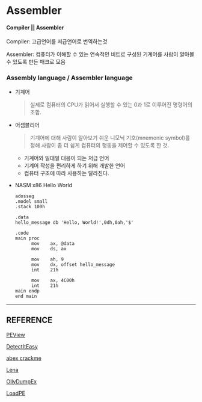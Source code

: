 # Assembler

#### Compiler || Assembler
Compiler: 고급언어를 저급언어로 번역하는것

Assembler: 컴퓨터가 이해할 수 있는 연속적인 비트로 구성된 기계어를 사람이 알아볼 수 있도록 만든 매크로 모음

### Assembly language / Assembler language

* 기계어
    > 실제로 컴퓨터의 CPU가 읽어서 실행할 수 있는 0과 1로 이루어진 명령어의 조합.
                               
* 어셈블리어
    > 기계어에 대해 사람이 알아보기 쉬운 니모닉 기호(mnemonic symbol)를 정해 사람이 좀 더 쉽게 컴퓨터의 행동을 제어할 수 있도록 한 것.

    * 기계어와 일대일 대응이 되는 저급 언어
    * 기계어 작성을 편리하게 하기 위해 개발한 언어
    * 컴퓨터 구조에 따라 사용하는 달라진다.

* NASM x86 Hello World
  ~~~
  adosseg
  .model small
  .stack 100h
  
  .data
  hello_message db 'Hello, World!',0dh,0ah,'$'

  .code
  main proc
        mov    ax, @data
        mov    ds, ax

        mov    ah, 9
        mov    dx, offset hello_message
        int    21h

        mov    ax, 4C00h
        int    21h
  main endp
  end main
  ~~~
  
----
## REFERENCE
[PEView](http://wjradburn.com/software)

[DetectItEasy](https://tuts4you.com/download.php?view.3518)

[abex crackme](http://crackmes.de/users/abex/)

[Lena](https://tuts4you.com/download.php?list.17)

[OllyDumpEx](http://low-priority.appspot.com/ollydumpex/)

[LoadPE](https://www.softpedia.com/get/Programming/File-Editors/LordPE.shtml)
